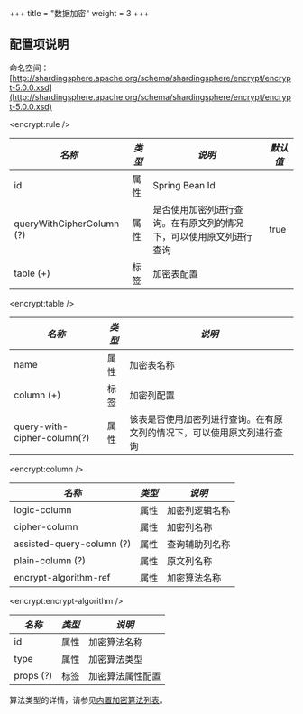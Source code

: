 +++
title = "数据加密"
weight = 3
+++

## 配置项说明

命名空间：[http://shardingsphere.apache.org/schema/shardingsphere/encrypt/encrypt-5.0.0.xsd](http://shardingsphere.apache.org/schema/shardingsphere/encrypt/encrypt-5.0.0.xsd)

\<encrypt:rule />

| *名称*                     | *类型* | *说明*                                               | *默认值* |
| ------------------------- | ----- | ---------------------------------------------------- | ------- |
| id                        | 属性  | Spring Bean Id                                        |         |
| queryWithCipherColumn (?) | 属性  | 是否使用加密列进行查询。在有原文列的情况下，可以使用原文列进行查询 | true   |
| table (+)                 | 标签  | 加密表配置                                              |         |

\<encrypt:table />

| *名称*                       | *类型* | *说明*                                                      |
| --------------------------- | ------ | ---------------------------------------------------------- |
| name                        | 属性    | 加密表名称                                                   |
| column (+)                  | 标签    | 加密列配置                                                   |
| query-with-cipher-column(?) | 属性    | 该表是否使用加密列进行查询。在有原文列的情况下，可以使用原文列进行查询 |

\<encrypt:column />

| *名称*                    | *类型* | *说明*       |
| ------------------------- | ----- | ------------ |
| logic-column              | 属性  | 加密列逻辑名称 |
| cipher-column             | 属性  | 加密列名称    |
| assisted-query-column (?) | 属性  | 查询辅助列名称 |
| plain-column (?)          | 属性  | 原文列名称     |
| encrypt-algorithm-ref     | 属性  | 加密算法名称   |

\<encrypt:encrypt-algorithm />

| *名称*    | *类型* | *说明*         |
| --------- | ----- | ------------- |
| id        | 属性  | 加密算法名称    |
| type      | 属性  | 加密算法类型    |
| props (?) | 标签  | 加密算法属性配置 |

算法类型的详情，请参见[内置加密算法列表](/cn/user-manual/shardingsphere-jdbc/builtin-algorithm/encrypt)。
